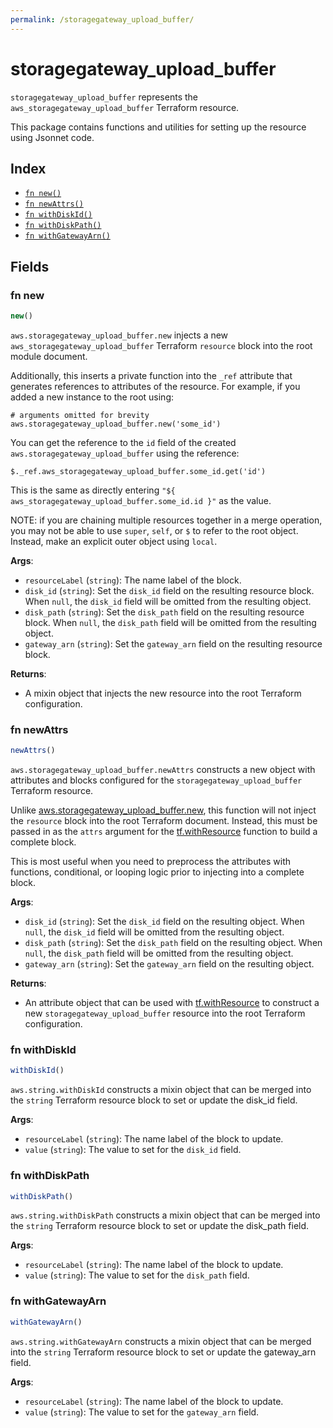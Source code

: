 ```yaml
---
permalink: /storagegateway_upload_buffer/
---
```


# storagegateway_upload_buffer

`storagegateway_upload_buffer` represents the `aws_storagegateway_upload_buffer` Terraform resource.



This package contains functions and utilities for setting up the resource using Jsonnet code.


## Index

* [`fn new()`](#fn-new)
* [`fn newAttrs()`](#fn-newattrs)
* [`fn withDiskId()`](#fn-withdiskid)
* [`fn withDiskPath()`](#fn-withdiskpath)
* [`fn withGatewayArn()`](#fn-withgatewayarn)

## Fields

### fn new

```ts
new()
```


`aws.storagegateway_upload_buffer.new` injects a new `aws_storagegateway_upload_buffer` Terraform `resource`
block into the root module document.

Additionally, this inserts a private function into the `_ref` attribute that generates references to attributes of the
resource. For example, if you added a new instance to the root using:

    # arguments omitted for brevity
    aws.storagegateway_upload_buffer.new('some_id')

You can get the reference to the `id` field of the created `aws.storagegateway_upload_buffer` using the reference:

    $._ref.aws_storagegateway_upload_buffer.some_id.get('id')

This is the same as directly entering `"${ aws_storagegateway_upload_buffer.some_id.id }"` as the value.

NOTE: if you are chaining multiple resources together in a merge operation, you may not be able to use `super`, `self`,
or `$` to refer to the root object. Instead, make an explicit outer object using `local`.

**Args**:
  - `resourceLabel` (`string`): The name label of the block.
  - `disk_id` (`string`): Set the `disk_id` field on the resulting resource block. When `null`, the `disk_id` field will be omitted from the resulting object.
  - `disk_path` (`string`): Set the `disk_path` field on the resulting resource block. When `null`, the `disk_path` field will be omitted from the resulting object.
  - `gateway_arn` (`string`): Set the `gateway_arn` field on the resulting resource block.

**Returns**:
- A mixin object that injects the new resource into the root Terraform configuration.


### fn newAttrs

```ts
newAttrs()
```


`aws.storagegateway_upload_buffer.newAttrs` constructs a new object with attributes and blocks configured for the `storagegateway_upload_buffer`
Terraform resource.

Unlike [aws.storagegateway_upload_buffer.new](#fn-new), this function will not inject the `resource`
block into the root Terraform document. Instead, this must be passed in as the `attrs` argument for the
[tf.withResource](https://github.com/tf-libsonnet/core/tree/main/docs#fn-withresource) function to build a complete block.

This is most useful when you need to preprocess the attributes with functions, conditional, or looping logic prior to
injecting into a complete block.

**Args**:
  - `disk_id` (`string`): Set the `disk_id` field on the resulting object. When `null`, the `disk_id` field will be omitted from the resulting object.
  - `disk_path` (`string`): Set the `disk_path` field on the resulting object. When `null`, the `disk_path` field will be omitted from the resulting object.
  - `gateway_arn` (`string`): Set the `gateway_arn` field on the resulting object.

**Returns**:
  - An attribute object that can be used with [tf.withResource](https://github.com/tf-libsonnet/core/tree/main/docs#fn-withresource) to construct a new `storagegateway_upload_buffer` resource into the root Terraform configuration.


### fn withDiskId

```ts
withDiskId()
```

`aws.string.withDiskId` constructs a mixin object that can be merged into the `string`
Terraform resource block to set or update the disk_id field.



**Args**:
  - `resourceLabel` (`string`): The name label of the block to update.
  - `value` (`string`): The value to set for the `disk_id` field.


### fn withDiskPath

```ts
withDiskPath()
```

`aws.string.withDiskPath` constructs a mixin object that can be merged into the `string`
Terraform resource block to set or update the disk_path field.



**Args**:
  - `resourceLabel` (`string`): The name label of the block to update.
  - `value` (`string`): The value to set for the `disk_path` field.


### fn withGatewayArn

```ts
withGatewayArn()
```

`aws.string.withGatewayArn` constructs a mixin object that can be merged into the `string`
Terraform resource block to set or update the gateway_arn field.



**Args**:
  - `resourceLabel` (`string`): The name label of the block to update.
  - `value` (`string`): The value to set for the `gateway_arn` field.
